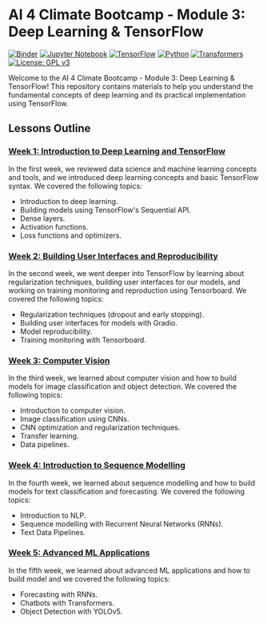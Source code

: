 # AI 4 Climate Bootcamp - Module 3: Deep Learning & TensorFlow

[![Binder](https://mybinder.org/badge_logo.svg)](https://mybinder.org/v2/gh/TheAIDojo/AI-for-Climate-Change/HEAD)
[![Jupyter Notebook](https://img.shields.io/badge/Launch-Jupyter%20Notebook-blue.svg)](https://nbviewer.org/github/TheAIDojo/AI-for-Climate-Change/tree/main/)
[![TensorFlow](https://img.shields.io/badge/TensorFlow-2.x-green.svg)](https://www.tensorflow.org/)
[![Python](https://img.shields.io/badge/Python-3.x-blue.svg)](https://www.python.org/)
[![Transformers](https://img.shields.io/badge/Transformers-2.8.0-orange)](https://huggingface.co/transformers/)
[![License: GPL v3](https://img.shields.io/badge/License-GPLv3-blue.svg)](https://www.gnu.org/licenses/gpl-3.0)


Welcome to the AI 4 Climate Bootcamp - Module 3: Deep Learning & TensorFlow! This repository contains materials to help you understand the fundamental concepts of deep learning and its practical implementation using TensorFlow.

## Lessons Outline

### [Week 1: Introduction to Deep Learning and TensorFlow](./Week%2001%20-%20Review%20and%20Intro%20to%20Deep%20Learning/)

In the first week, we reviewed data science and machine learning concepts and tools, and we introduced deep learning concepts and basic TensorFlow syntax. We covered the following topics:

- Introduction to deep learning.
- Building models using TensorFlow's Sequential API.
- Dense layers.
- Activation functions.
- Loss functions and optimizers.

### [Week 2: Building User Interfaces and Reproducibility](./Week%2002%20-%20Optimization%20and%20Regularization/)

In the second week, we went deeper into TensorFlow by learning about regularization techniques, building user interfaces for our models, and working on training monitoring and reproduction using Tensorboard. We covered the following topics:

- Regularization techniques (dropout and early stopping).
- Building user interfaces for models with Gradio.
- Model reproducibility.
- Training monitoring with Tensorboard.

### [Week 3: Computer Vision](./Week%2003%20-%20Introduction%20to%20Computer%20Vision/)

In the third week, we learned about computer vision and how to build models for image classification and object detection. We covered the following topics:

- Introduction to computer vision.
- Image classification using CNNs.
- CNN optimization and regularization techniques.
- Transfer learning.
- Data pipelines.


### [Week 4: Introduction to Sequence Modelling](./Week%2004%20-%20Introduction%20to%20Sequence%20Modelling/)

In the fourth week, we learned about sequence modelling and how to build models for text classification and forecasting. We covered the following topics:

- Introduction to NLP.
- Sequence modelling with Recurrent Neural Networks (RNNs).
- Text Data Pipelines.

### [Week 5: Advanced ML Applications](./Week%2005%20-%20Advanced%20ML%20Applications/)

In the fifth week, we learned about advanced ML applications and how to build model and we covered the following topics:
- Forecasting with RNNs.
- Chatbots with Transformers.
- Object Detection with YOLOv5.